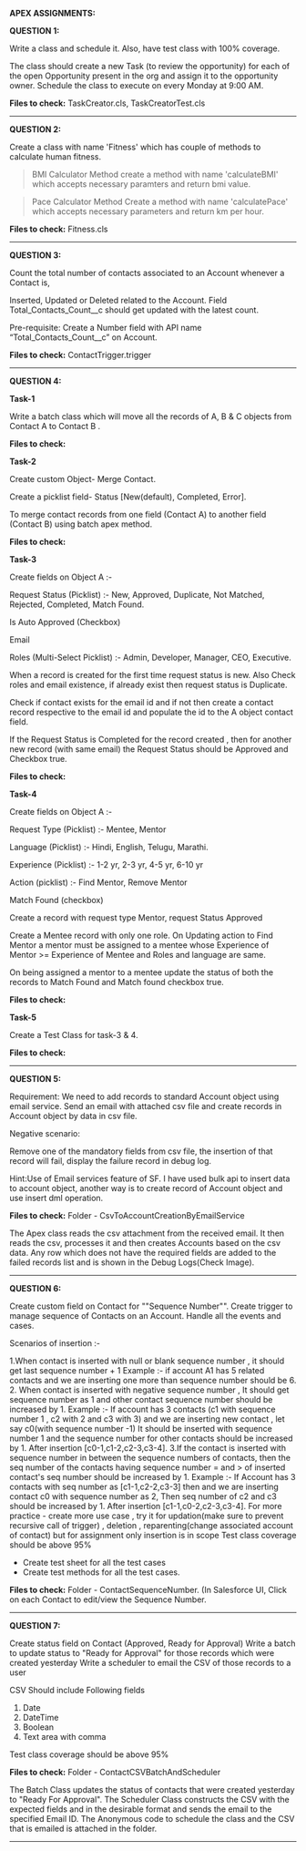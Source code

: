 **APEX ASSIGNMENTS:**


**QUESTION 1:**

Write a class and schedule it. Also, have test class with 100% coverage.

The class should create a new Task (to review the opportunity) for each of the open Opportunity present in the org and assign it to the opportunity owner.
Schedule the class to execute on every Monday at 9:00 AM.

**Files to check:** TaskCreator.cls, TaskCreatorTest.cls

--------------------------------------------------------------------------------------------------------

**QUESTION 2:**

Create a class with name 'Fitness' which has couple of methods to calculate human fitness.
> BMI Calculator Method
create a method with name 'calculateBMI' which accepts necessary paramters and return bmi value.

> Pace Calculator Method
Create a method with name 'calculatePace' which accepts necessary parameters and return km per hour.
> 
**Files to check:** Fitness.cls

--------------------------------------------------------------------------------------------------------


**QUESTION 3:**

Count the total number of contacts associated to an Account whenever a Contact is, 

Inserted, Updated or Deleted related to the Account.
Field Total_Contacts_Count__c should get updated with the latest count.

Pre-requisite: Create a Number field with API name “Total_Contacts_Count__c” on Account.


**Files to check:** ContactTrigger.trigger

--------------------------------------------------------------------------------------------------------


**QUESTION 4:**

**Task-1**

Write a batch class which will move all the records of A, B & C objects from Contact A to Contact B . 

**Files to check:**

**Task-2**

Create custom Object- Merge Contact. 

Create a picklist field- Status [New(default), Completed, Error]. 

To merge contact records from one field (Contact A) to another field (Contact B) using batch apex method. 

**Files to check:**

**Task-3** 

Create fields on Object A :- 

Request Status (Picklist) :-  New, Approved, Duplicate, Not Matched, Rejected, Completed, Match Found. 

Is Auto Approved (Checkbox) 

Email  

Roles (Multi-Select Picklist) :- Admin, Developer, Manager, CEO, Executive. 

When a record is created for the first time request status is new.  Also Check roles and email existence, if already exist then request status is Duplicate. 

Check if contact exists for the email id and if not then create a contact record respective to the email id and populate the id to the A object contact field. 

If the Request Status is Completed for the record created , then for another new record (with same email) the Request Status should be Approved and Checkbox true.

**Files to check:** 

**Task-4** 

Create fields on Object A :- 

Request Type (Picklist) :- Mentee, Mentor  

Language (Picklist) :- Hindi, English, Telugu, Marathi. 

Experience (Picklist) :- 1-2 yr, 2-3 yr, 4-5 yr, 6-10 yr 

Action (picklist) :- Find Mentor, Remove Mentor  

Match Found (checkbox) 

Create a record with request type Mentor, request Status Approved 

Create a Mentee record with only one role.  On Updating action to Find Mentor a mentor must be assigned to a mentee whose Experience of Mentor >= Experience of Mentee and Roles and language are same. 

On being assigned a mentor to a mentee update the status of both the records to Match Found and Match found checkbox true. 

**Files to check:** 

**Task-5** 

Create a Test Class for task-3 & 4. 

**Files to check:** 

--------------------------------------------------------------------------------------------------------


**QUESTION 5:**

Requirement: We need to add records to standard Account object using email service. Send an email with attached csv file and create records in Account object by data in csv file. 

Negative scenario:  
 
Remove one of the mandatory fields from csv file, the insertion of that record will fail, display the failure record in debug log.  

Hint:Use of Email services feature of SF. I have used bulk api to insert data to account object, another way is to create record of Account object and use insert dml operation. 

**Files to check:** Folder - CsvToAccountCreationByEmailService

The Apex class reads the csv attachment from the received email. It then reads the csv, processes it and then creates Accounts based on the csv data. 
Any row which does not have the required fields are added to the failed records list and is shown in the Debug Logs(Check Image).

--------------------------------------------------------------------------------------------------------

**QUESTION 6:**

Create custom field on Contact for ""Sequence Number"". Create trigger to manage sequence of Contacts on an Account. Handle all the events and cases.


Scenarios of insertion :-

1.When contact is inserted with null or blank sequence number , it should get last sequence number + 1
Example :- if account A1 has 5 related contacts and we are inserting one more than sequence number should be 6.
2. When contact is inserted with negative sequence number , It should get sequence number as 1 and other contact sequence number should be increased by 1.
  Example :- If account has 3 contacts (c1 with sequence number 1 , c2 with 2 and c3 with 3) and we are inserting new contact , let say c0(with sequence number -1)
		It should be inserted with sequence number 1 and the sequence number for other contacts should be increased by 1.
		After insertion [c0-1,c1-2,c2-3,c3-4].
3.If the contact is inserted with sequence number in between the sequence numbers of contacts, then the seq number of the contacts having sequence number = and > of inserted contact's seq number
	should be increased by 1.
Example :- If Account has 3 contacts with seq number as [c1-1,c2-2,c3-3] then and we are inserting contact c0 with sequence number as 2,
	Then seq number of c2 and c3 should be increased by 1.
	After insertion [c1-1,c0-2,c2-3,c3-4].
For more practice - create more use case , try it for updation(make sure to prevent recursive call of trigger)  , deletion , reparenting(change associated account of contact) but for assignment only insertion is in scope 
Test class coverage should be above 95%
- Create test sheet for all the test cases
- Create test methods for all the test cases.

**Files to check:** Folder - ContactSequenceNumber. (In Salesforce UI, Click on each Contact to edit/view the Sequence Number.

--------------------------------------------------------------------------------------------------------

**QUESTION 7:**

Create status field on Contact (Approved, Ready for Approval)
Write a batch to update status to "Ready for Approval" for those records which were created yesterday
Write a scheduler to email the CSV of those records to a user

CSV Should include Following fields
1) Date
2) DateTime
3) Boolean
4) Text area with comma

Test class coverage should be above 95%

**Files to check:** Folder - ContactCSVBatchAndScheduler


The Batch Class updates the status of contacts that were created yesterday to "Ready For Approval".
The Scheduler Class constructs the CSV with the expected fields and in the desirable format and sends the email to the specified Email ID.
The Anonymous code to schedule the class and the CSV that is emailed is attached in the folder.

--------------------------------------------------------------------------------------------------------


